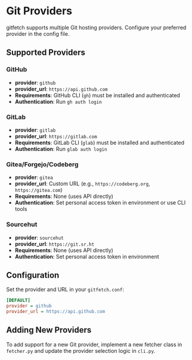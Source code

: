 # Git Providers

gitfetch supports multiple Git hosting providers. Configure your preferred provider in the config file.

## Supported Providers

### GitHub

- **provider**: `github`
- **provider_url**: `https://api.github.com`
- **Requirements**: GitHub CLI (`gh`) must be installed and authenticated
- **Authentication**: Run `gh auth login`

### GitLab

- **provider**: `gitlab`
- **provider_url**: `https://gitlab.com`
- **Requirements**: GitLab CLI (`glab`) must be installed and authenticated
- **Authentication**: Run `glab auth login`

### Gitea/Forgejo/Codeberg

- **provider**: `gitea`
- **provider_url**: Custom URL (e.g., `https://codeberg.org`, `https://gitea.com`)
- **Requirements**: None (uses API directly)
- **Authentication**: Set personal access token in environment or use CLI tools

### Sourcehut

- **provider**: `sourcehut`
- **provider_url**: `https://git.sr.ht`
- **Requirements**: None (uses API directly)
- **Authentication**: Set personal access token in environment

## Configuration

Set the provider and URL in your `gitfetch.conf`:

```ini
[DEFAULT]
provider = github
provider_url = https://api.github.com
```

## Adding New Providers

To add support for a new Git provider, implement a new fetcher class in `fetcher.py` and update the provider selection logic in `cli.py`.
